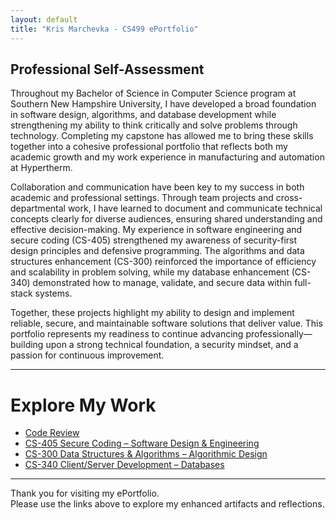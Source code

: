 ```yaml
---
layout: default
title: "Kris Marchevka - CS499 ePortfolio"
---
```


## Professional Self-Assessment

Throughout my Bachelor of Science in Computer Science program at Southern New Hampshire University, I have developed a broad foundation in software design, algorithms, and database development while strengthening my ability to think critically and solve problems through technology. Completing my capstone has allowed me to bring these skills together into a cohesive professional portfolio that reflects both my academic growth and my work experience in manufacturing and automation at Hypertherm.

Collaboration and communication have been key to my success in both academic and professional settings. Through team projects and cross-departmental work, I have learned to document and communicate technical concepts clearly for diverse audiences, ensuring shared understanding and effective decision-making. My experience in software engineering and secure coding (CS-405) strengthened my awareness of security-first design principles and defensive programming. The algorithms and data structures enhancement (CS-300) reinforced the importance of efficiency and scalability in problem solving, while my database enhancement (CS-340) demonstrated how to manage, validate, and secure data within full-stack systems.

Together, these projects highlight my ability to design and implement reliable, secure, and maintainable software solutions that deliver value. This portfolio represents my readiness to continue advancing professionally—building upon a strong technical foundation, a security mindset, and a passion for continuous improvement.

---

# Explore My Work

- [Code Review](code-review.md)
- [CS-405 Secure Coding – Software Design & Engineering](artifact1-cs405.md)
- [CS-300 Data Structures & Algorithms – Algorithmic Design](artifact2-cs300.md)
- [CS-340 Client/Server Development – Databases](artifact3-cs340.md)

---

Thank you for visiting my ePortfolio.  
Please use the links above to explore my enhanced artifacts and reflections.

